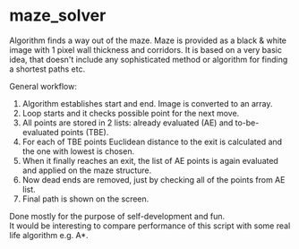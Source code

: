 # maze_solver

Algorithm finds a way out of the maze. Maze is provided as a black & white image with 1 pixel wall thickness and corridors.
It is based on a very basic idea, that doesn't include any sophisticated method or algorithm for finding a shortest paths etc.

General workflow:
1. Algorithm establishes start and end. Image is converted to an array. 
2. Loop starts and it checks possible point for the next move.
3. All points are stored in 2 lists: already evaluated (AE) and to-be-evaluated points (TBE). 
4. For each of TBE points Euclidean distance to the exit is calculated and the one with lowest is chosen.
5. When it finally reaches an exit, the list of AE points is again evaluated and applied on the maze structure.
6. Now dead ends are removed, just by checking all of the points from AE list.
7. Final path is shown on the screen.

Done mostly for the purpose of self-development and fun.                      
It would be interesting to compare performance of this script with some real life algorithm e.g. A*.
